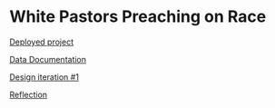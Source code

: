 # White Pastors Preaching on Race

[Deployed project](https://dv-studio.vercel.app/)

[Data Documentation](https://github.com/shaypepper/dv-studio/tree/main/components/FinalProject/data)

[Design iteration #1](https://drive.google.com/file/d/1HoMdKYe6uMnpNogSgNFvk0aKfR95gkNw/view?usp=sharing)

[Reflection](https://github.com/shaypepper/dv-studio/tree/main/REFLECTION.md)